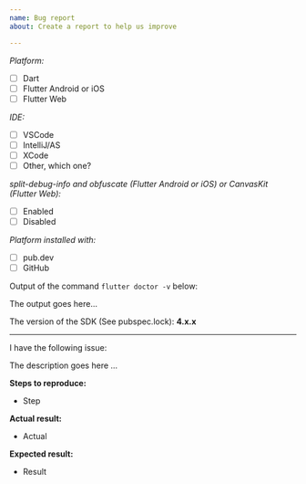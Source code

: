 ```yaml
---
name: Bug report
about: Create a report to help us improve

---
```


_Platform:_
- [ ]  Dart
- [ ]  Flutter Android or iOS
- [ ]  Flutter Web

_IDE:_
- [ ]  VSCode
- [ ]  IntelliJ/AS
- [ ]  XCode
- [ ]  Other, which one?

_split-debug-info and obfuscate (Flutter Android or iOS) or CanvasKit (Flutter Web):_
- [ ]  Enabled
- [ ]  Disabled

_Platform installed with:_
- [ ] pub.dev
- [ ] GitHub

Output of the command `flutter doctor -v` below:

The output goes here...

The version of the SDK (See pubspec.lock):
**4.x.x**

---
I have the following issue:

The description goes here ...

**Steps to reproduce:**
- Step

**Actual result:**
- Actual

**Expected result:**
- Result
